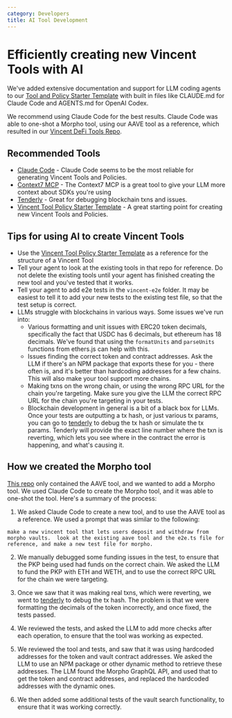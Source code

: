 ```yaml
---
category: Developers
title: AI Tool Development
---
```


# Efficiently creating new Vincent Tools with AI

We've added extensive documentation and support for LLM coding agents to our [Tool and Policy Starter Template](https://github.com/LIT-Protocol/Vincent-Tool-Policy-Starter-Template) with built in files like CLAUDE.md for Claude Code and AGENTS.md for OpenAI Codex.

We recommend using Claude Code for the best results. Claude Code was able to one-shot a Morpho tool, using our AAVE tool as a reference, which resulted in our [Vincent DeFi Tools Repo](https://github.com/LIT-Protocol/VincentDeFiTools).

## Recommended Tools

- [Claude Code](https://www.anthropic.com/claude/code) - Claude Code seems to be the most reliable for generating Vincent Tools and Policies.
- [Context7 MCP](https://www.context7.com) - The Context7 MCP is a great tool to give your LLM more context about SDKs you're using
- [Tenderly](https://tenderly.dev) - Great for debugging blockchain txns and issues.
- [Vincent Tool Policy Starter Template](https://github.com/LIT-Protocol/Vincent-Tool-Policy-Starter-Template) - A great starting point for creating new Vincent Tools and Policies.

## Tips for using AI to create Vincent Tools

- Use the [Vincent Tool Policy Starter Template](https://github.com/LIT-Protocol/Vincent-Tool-Policy-Starter-Template) as a reference for the structure of a Vincent Tool
- Tell your agent to look at the existing tools in that repo for reference. Do not delete the existing tools until your agent has finished creating the new tool and you've tested that it works.
- Tell your agent to add e2e tests in the `vincent-e2e` folder. It may be easiest to tell it to add your new tests to the existing test file, so that the test setup is correct.
- LLMs struggle with blockchains in various ways. Some issues we've run into:
  - Various formatting and unit issues with ERC20 token decimals, specifically the fact that USDC has 6 decimals, but ethereum has 18 decimals. We've found that using the `formatUnits` and `parseUnits` functions from ethers.js can help with this.
  - Issues finding the correct token and contract addresses. Ask the LLM if there's an NPM package that exports these for you - there often is, and it's better than hardcoding addresses for a few chains. This will also make your tool support more chains.
  - Making txns on the wrong chain, or using the wrong RPC URL for the chain you're targeting. Make sure you give the LLM the correct RPC URL for the chain you're targeting in your tests.
  - Blockchain development in general is a bit of a black box for LLMs. Once your tests are outputting a tx hash, or just various tx params, you can go to [tenderly](https://tenderly.dev) to debug the tx hash or simulate the tx params. Tenderly will provide the exact line number where the txn is reverting, which lets you see where in the contract the error is happening, and what's causing it.

## How we created the Morpho tool

[This repo](https://github.com/LIT-Protocol/VincentDeFiTools) only contained the AAVE tool, and we wanted to add a Morpho tool. We used Claude Code to create the Morpho tool, and it was able to one-shot the tool. Here's a summary of the process:

1. We asked Claude Code to create a new tool, and to use the AAVE tool as a reference. We used a prompt that was similar to the following:

```
make a new vincent tool that lets users deposit and withdraw from morpho vaults.  look at the existing aave tool and the e2e.ts file for reference, and make a new test file for morpho.
```

2. We manually debugged some funding issues in the test, to ensure that the PKP being used had funds on the correct chain. We asked the LLM to fund the PKP with ETH and WETH, and to use the correct RPC URL for the chain we were targeting.

3. Once we saw that it was making real txns, which were reverting, we went to [tenderly](https://tenderly.dev) to debug the tx hash. The problem is that we were formatting the decimals of the token incorrectly, and once fixed, the tests passed.

4. We reviewed the tests, and asked the LLM to add more checks after each operation, to ensure that the tool was working as expected.

5. We reviewed the tool and tests, and saw that it was using hardcoded addresses for the token and vault contract addresses. We asked the LLM to use an NPM package or other dynamic method to retrieve these addresses. The LLM found the Morpho GraphQL API, and used that to get the token and contract addresses, and replaced the hardcoded addresses with the dynamic ones.

6. We then added some additional tests of the vault search functionality, to ensure that it was working correctly.
